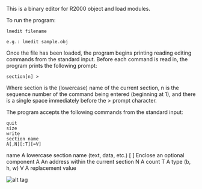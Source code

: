 This is a binary editor for R2000 object and load modules.

To run the program:

    lmedit filename
    
    e.g.: lmedit sample.obj

Once the file has been loaded, the program begins printing reading editing commands from the standard input. Before each command is read in, the program prints the following prompt:

    section[n] >
    
Where section is the (lowercase) name of the current section, n is the sequence number of the command being entered (beginning at 1), and there is a single space immediately before the > prompt character.

The program accepts the following commands from the standard input:
    
    quit
    size
    write
    section name
    A[,N][:T][=V]

name	A lowercase section name (text, data, etc.)
[ ]	Enclose an optional component
A	An address within the current section
N	A count
T	A type (b, h, w)
V	A replacement value

![alt tag](https://raw.githubusercontent.com/qyqzyd/R2000_Module_Editor/master/R2K_img.png)
